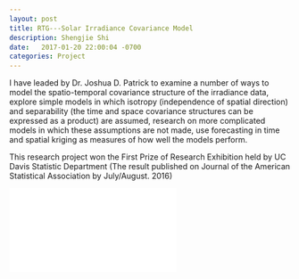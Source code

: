```yaml
---
layout: post
title: RTG---Solar Irradiance Covariance Model
description: Shengjie Shi
date:   2017-01-20 22:00:04 -0700
categories: Project
---
```


<p>
I have leaded by Dr. Joshua D. Patrick to examine a number of ways to model the spatio-temporal covariance structure of the irradiance data, explore simple models in which isotropy (independence of spatial direction) and separability (the time and space covariance structures can be expressed as a product) are assumed, research on more complicated models in which these assumptions are not made, use forecasting in time and spatial kriging as measures of how well the models perform. </p>

<p>This research project won the First Prize of Research Exhibition held by UC Davis Statistic Department (The result published on Journal of the American Statistical Association by July/August. 2016)</p>

![png](/images/solar-irradiance-covariance.pdf)

